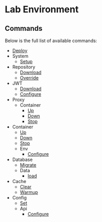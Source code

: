 # Lab Environment

## Commands

Below is the full list of available commands:

- [Deploy](deploy.md)
- System
    - [Setup](system/setup.md)
- Repository
    - [Download](repository/download.md)
    - [Override](repository/override.md)
- JWT
    - [Download](jwt/download.md)
    - [Configure](jwt/download.md)
- Proxy
    - Container
        - [Up](proxy/container/up.md)
        - [Down](proxy/container/down.md)
        - [Stop](proxy/container/stop.md)
- Container
    - [Up](container/up.md)
    - [Down](container/down.md)
    - [Stop](container/stop.md)
    - Env
        - [Configure](container/env/configure.md)
- Database
    - [Migrate](database/migrate.md)
    - Data
        - [load](database/data/load.md)
- Cache
    - [Clear](cache/clear.md)
    - [Warmup](cache/warmup.md)
- Config
    - [Set](config/set.md)
    - Api
        - [Configure](config/api/configure.md)
